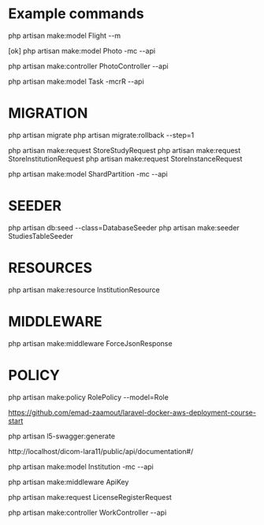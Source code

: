 # Example commands

php artisan make:model Flight --m

[ok] php artisan make:model Photo -mc --api

php artisan make:controller PhotoController --api

php artisan make:model Task -mcrR --api


# MIGRATION
php artisan migrate
php artisan migrate:rollback --step=1



php artisan make:request StoreStudyRequest
php artisan make:request StoreInstitutionRequest
php artisan make:request StoreInstanceRequest


php artisan make:model ShardPartition -mc --api

# SEEDER
php artisan db:seed --class=DatabaseSeeder
php artisan make:seeder StudiesTableSeeder


# RESOURCES
php artisan make:resource InstitutionResource


# MIDDLEWARE
php artisan make:middleware ForceJsonResponse


# POLICY
php artisan make:policy RolePolicy --model=Role

https://github.com/emad-zaamout/laravel-docker-aws-deployment-course-start


php artisan l5-swagger:generate


http://localhost/dicom-lara11/public/api/documentation#/




php artisan make:model Institution -mc --api



php artisan make:middleware ApiKey








php artisan make:request LicenseRegisterRequest





php artisan make:controller WorkController --api